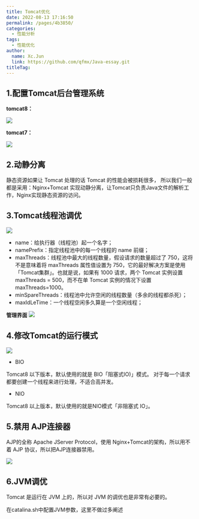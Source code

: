 ```yaml
---
title: Tomcat优化
date: 2022-08-13 17:16:50
permalink: /pages/4b3850/
categories: 
  - 性能分析
tags: 
  - 性能优化
author: 
  name: Xc.Jun
  link: https://github.com/qfmx/Java-essay.git
titleTag: 
---
```


## 1.配置Tomcat后台管理系统

**tomcat8：**

![](https://fire-repository.oss-cn-beijing.aliyuncs.com/performance/tomcat/manager.png)

**tomcat7：**

![](https://fire-repository.oss-cn-beijing.aliyuncs.com/performance/tomcat/config.png)



## 2.动静分离

静态资源如果让 Tomcat 处理的话 Tomcat 的性能会被损耗很多，
所以我们一般都是采用：Nginx+Tomcat 实现动静分离，让Tomcat只负责Java文件的解析工作，Nginx实现静态资源的访问。

## 3.Tomcat线程池调优
![](https://fire-repository.oss-cn-beijing.aliyuncs.com/performance/tomcat/tomcat-thread.png)

- name：给执行器（线程池）起一个名字；
- namePrefix：指定线程池中的每一个线程的 name 前缀；
- maxThreads：线程池中最大的线程数量，假设请求的数量超过了 750，这将不是意味着将 maxThreads 属性值设置为 750，它的最好解决方案是使用「Tomcat集群」。也就是说，如果有 1000 请求，两个 Tomcat 实例设置 maxThreads = 500，而不在单 Tomcat 实例的情况下设置 maxThreads=1000。
- minSpareThreads：线程池中允许空闲的线程数量（多余的线程都杀死）；
- maxIdLeTime：一个线程空闲多久算是一个空闲线程；

**管理界面**
![](https://fire-repository.oss-cn-beijing.aliyuncs.com/performance/tomcat/web.png)

## 4.修改Tomcat的运行模式
![](https://fire-repository.oss-cn-beijing.aliyuncs.com/performance/tomcat/nio.png)
- BIO

Tomcat8 以下版本，默认使用的就是 BIO「阻塞式IO)」模式。
对于每一个请求都要创建一个线程来进行处理，不适合高并发。

- NIO

Tomcat8 以上版本，默认使用的就是NIO模式「非阻塞式 IO」。

## 5.禁用 AJP连接器

AJP的全称 Apache JServer Protocol，使用 Nginx+Tomcat的架构，所以用不着 AJP 协议，所以把AJP连接器禁用。

![](https://fire-repository.oss-cn-beijing.aliyuncs.com/performance/tomcat/jap.png)

## 6.JVM调优
Tomcat 是运行在 JVM 上的，所以对 JVM 的调优也是非常有必要的。

在catalina.sh中配置JVM参数，这里不做过多阐述